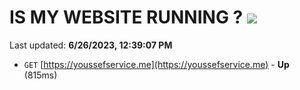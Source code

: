 # IS MY WEBSITE RUNNING ? [![](https://img.shields.io/static/v1?label=Sponsor&message=%E2%9D%A4&logo=GitHub&color=%23fe8e86)](https://github.com/sponsors/<username>)

Last updated: **6/26/2023, 12:39:07 PM**

- `GET` [https://youssefservice.me](https://youssefservice.me) - **Up** (815ms)
